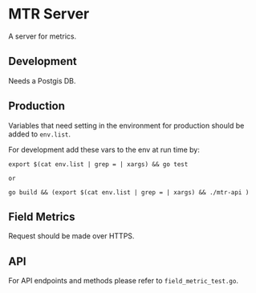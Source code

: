 # MTR Server

A server for metrics.

## Development

Needs a Postgis DB.

## Production

Variables that need setting in the environment for production should be added to `env.list`.

For development add these vars to the env at run time by:

```
export $(cat env.list | grep = | xargs) && go test

or

go build && (export $(cat env.list | grep = | xargs) && ./mtr-api )
```

## Field Metrics

Request should be made over HTTPS.

## API

For API endpoints and methods please refer to `field_metric_test.go`.

